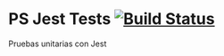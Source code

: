 # PS Jest Tests [![Build Status](https://app.travis-ci.com/github/JohnCod3/ps-jest-tests.svg?branch=main)](https://app.travis-ci.com/github/JohnCod3/ps-jest-tests)

Pruebas unitarias con Jest
